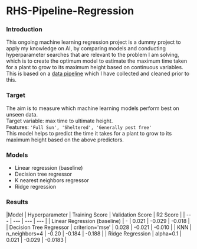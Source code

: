 # RHS-Pipeline-Regression
### Introduction
This ongoing machine learning regression project is a dummy project to apply my knowledge on AI, by comparing models and conducting hyperparameter searches that are relevant to the problem I am solving, which is to create the optimum model to estimate the maximum time taken for a plant to grow to its maximum height based on continuous variables.
<br>
This is based on a [data pipeline](https://github.com/akikoogawa7/RHS-Data-Pipeline) which I have collected and cleaned prior to this.

### Target
The aim is to measure which machine learning models perform best on unseen data. 
<br>
Target variable: max time to ultimate height.
<br>
Features: `'Full Sun', 'Sheltered', 'Generally pest free'`
<br>
This model helps to predict the time it takes for a plant to grow to its maximum height based on the above predictors.
<br>

### Models
- Linear regression (baseline)
- Decision tree regressor
- K nearest neighbors regressor
- Ridge regression

### Results
|Model | Hyperparameter | Training Score | Validation Score | R2 Score |
| --- | --- | --- | --- |
| Linear Regression (baseline) | - |  0.021 | -0.029 | -0.018 |
| Decision Tree Regressor | criterion='mse' | 0.028 | -0.021 | -0.010 |
| KNN | n_neighbors=4 | -0.20 | -0.184 | -0.188 |
| Ridge Regression | alpha=0.1 | 0.021 | -0.029 | -0.0183 |
